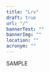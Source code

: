 ```yaml
---
title: "Lrv"
draft: true
url: "/"
bannerText: ""
bannerImg: ""
location: ""
acronym: ""
---
```


SAMPLE